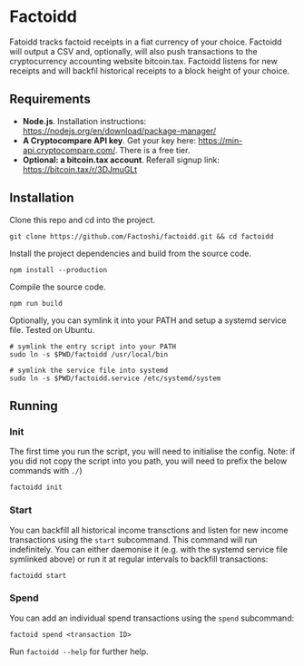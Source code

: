 # Factoidd

Fatoidd tracks factoid receipts in a fiat currency of your choice. Factoidd will output a CSV and, optionally, will also push transactions to the cryptocurrency accounting website bitcoin.tax. Factoidd listens for new receipts and will backfil historical receipts to a block height of your choice.

## Requirements

-   **Node.js**.
    Installation instructions: https://nodejs.org/en/download/package-manager/
-   **A Cryptocompare API key**. Get your key here: https://min-api.cryptocompare.com/. There is a free tier.
-   **Optional: a bitcoin.tax account**. Referall signup link: https://bitcoin.tax/r/3DJmuGLt

## Installation

Clone this repo and cd into the project.

```shell
git clone https://github.com/Factoshi/factoidd.git && cd factoidd
```

Install the project dependencies and build from the source code.

```shell
npm install --production
```

Compile the source code.

```shell
npm run build
```

Optionally, you can symlink it into your PATH and setup a systemd service file. Tested on Ubuntu.

```shell
# symlink the entry script into your PATH
sudo ln -s $PWD/factoidd /usr/local/bin

# symlink the service file into systemd
sudo ln -s $PWD/factoidd.service /etc/systemd/system
```

## Running

### Init

The first time you run the script, you will need to initialise the config. Note: if you did not copy the script into you path, you will need to prefix the below commands with `./`)

```
factoidd init
```

### Start

You can backfill all historical income transctions and listen for new income transactions using the `start` subcommand. This command will run indefinitely. You can either daemonise it (e.g. with the systemd service file symlinked above) or run it at regular intervals to backfill transactions:

```
factoidd start
```

### Spend

You can add an individual spend transactions using the `spend` subcommand:

```
factoid spend <transaction ID>
```

Run `factoidd --help` for further help.
